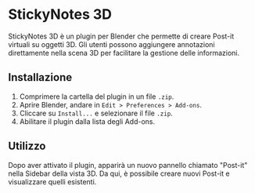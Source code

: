 # StickyNotes 3D

StickyNotes 3D è un plugin per Blender che permette di creare Post-it virtuali su oggetti 3D. Gli utenti possono aggiungere annotazioni direttamente nella scena 3D per facilitare la gestione delle informazioni.

## Installazione

1. Comprimere la cartella del plugin in un file `.zip`.
2. Aprire Blender, andare in `Edit > Preferences > Add-ons`.
3. Cliccare su `Install...` e selezionare il file `.zip`.
4. Abilitare il plugin dalla lista degli Add-ons.

## Utilizzo

Dopo aver attivato il plugin, apparirà un nuovo pannello chiamato "Post-it" nella Sidebar della vista 3D. Da qui, è possibile creare nuovi Post-it e visualizzare quelli esistenti.

